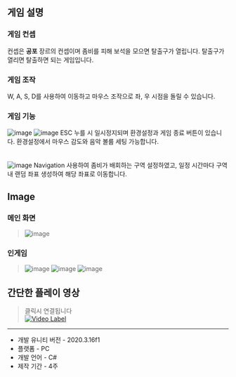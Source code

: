 ## 게임 설명
### 게임 컨셉  
컨셉은 **공포** 장르의 컨셉이며 좀비를 피해 보석을 모으면 탈출구가 열립니다.  탈출구가 열리면 탈출하면 되는 게임입니다.

### 게임 조작
W, A, S, D를 사용하여 이동하고 마우스 조작으로 좌, 우 시점을 돌릴 수 있습니다.

### 게임 기능
![image](https://user-images.githubusercontent.com/97511714/186194666-17f5d02f-8c7d-47fb-8c42-b580017de8b7.png)
![image](https://user-images.githubusercontent.com/97511714/186193971-6591aec7-d8a3-466c-afb0-fb78f0a815f3.png)
ESC 누를 시 일시정지되며 환경설정과 게임 종료 버튼이 있습니다. 환경설정에서 마우스 감도와 음악 볼륨 세팅 가능합니다.  <br/><br/><br/>
![image](https://user-images.githubusercontent.com/97511714/187598407-7fe6ff8b-b544-4dff-b671-510807eb5fc6.png)
Navigation 사용하여 좀비가 배회하는 구역 설정하였고, 일정 시간마다 구역 내 랜덤 좌표 생성하여 해당 좌표로 이동합니다.

## Image
### 메인 화면
> ![image](https://user-images.githubusercontent.com/97511714/186193126-4a26cedb-6be7-44d0-b9d7-436bc6cf57b1.png)
  
### 인게임
> ![image](https://user-images.githubusercontent.com/97511714/186193415-c773b535-df8c-4b3e-875a-542f51730dd4.png)
> ![image](https://user-images.githubusercontent.com/97511714/186194833-ca5daded-c187-448d-9ac7-b0c7cf4c2a1d.png)
> ![image](https://user-images.githubusercontent.com/97511714/186194958-d1a53615-cb71-484a-ad07-bbe20e800ad4.png)

## 간단한 플레이 영상
> 클릭시 연결됩니다  <br/>
> [![Video Label](http://img.youtube.com/vi/XMdAZtNkj_I/0.jpg)](https://youtu.be/XMdAZtNkj_I)  






------
- 개발 유니티 버전 - 2020.3.16f1
- 플랫폼 - PC
- 개발 언어 - C#
- 제작 기간 - 4주

